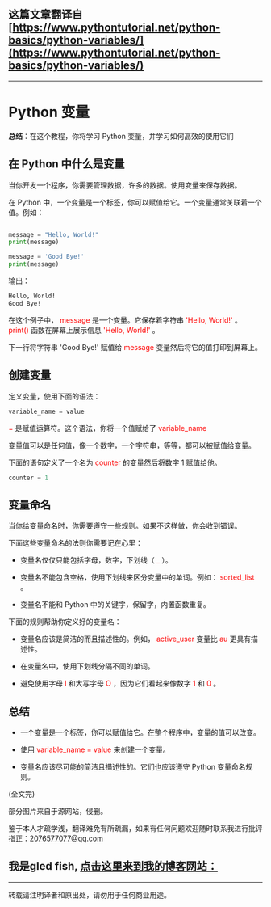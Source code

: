 **这篇文章翻译自**[https://www.pythontutorial.net/python-basics/python-variables/](https://www.pythontutorial.net/python-basics/python-variables/)
---
---

# Python 变量
**总结**：在这个教程，你将学习 Python 变量，并学习如何高效的使用它们

## 在 Python 中什么是变量

当你开发一个程序，你需要管理数据，许多的数据。使用变量来保存数据。

在 Python 中，一个变量是一个标签，你可以赋值给它。一个变量通常关联着一个值。例如：

```python

message = "Hello, World!"
print(message)

message = 'Good Bye!'
print(message)

```

输出：

```bash
Hello, World!
Good Bye!
```

在这个例子中，<font color=red> message </font> 是一个变量。它保存着字符串<font color=red> 'Hello, World!' </font>。<font color=red> print() </font> 函数在屏幕上展示信息<font color=red> 'Hello, World!' </font>。

下一行将字符串 'Good Bye!' 赋值给 <font color=red> message </font> 变量然后将它的值打印到屏幕上。

## 创建变量

定义变量，使用下面的语法：

```python
variable_name = value
```

<font color=red> = </font> 是赋值运算符。这个语法，你将一个值赋给了 <font color=red> variable_name </font>

变量值可以是任何值，像一个数字，一个字符串，等等，都可以被赋值给变量。

下面的语句定义了一个名为<font color=red> counter </font> 的变量然后将数字 1 赋值给他。

```python
counter = 1
```

## 变量命名

当你给变量命名时，你需要遵守一些规则。如果不这样做，你会收到错误。

下面这些变量命名的法则你需要记在心里：

* 变量名仅仅只能包括字母，数字，下划线（<font color=red> _ </font>）。

* 变量名不能包含空格，使用下划线来区分变量中的单词。例如：<font color=red> sorted_list </font>。

* 变量名不能和 Python 中的关键字，保留字，内置函数重复。

下面的规则帮助你定义好的变量名：

* 变量名应该是简洁的而且描述性的。例如，<font color=red> active_user </font> 变量比<font color=red> au </font>更具有描述性。
  
* 在变量名中，使用下划线分隔不同的单词。

* 避免使用字母 <font color=red> l </font> 和大写字母 <font color=red> O </font>，因为它们看起来像数字 <font color=red> 1 </font> 和 <font color=red> 0 </font>。

## 总结

* 一个变量是一个标签，你可以赋值给它。在整个程序中，变量的值可以改变。
  
* 使用<font color=red> variable_name = value </font>来创建一个变量。
  
* 变量名应该尽可能的简洁且描述性的。它们也应该遵守 Python 变量命名规则。



(全文完)

部分图片来自于源网站，侵删。

鉴于本人才疏学浅，翻译难免有所疏漏，如果有任何问题欢迎随时联系我进行批评指正：2076577077@qq.com  

我是gled fish, [点击这里来到我的博客网站：](https://gledfish.netlify.app/)
---
---
转载请注明译者和原出处，请勿用于任何商业用途。
